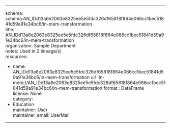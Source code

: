 


---  
schema: schema:AN_IDd13a6e2063e8325ee5e5fdc326df65818f864e066cc1bec51841d59a91e34bc6/in-mem-transformation  
title: AN_IDd13a6e2063e8325ee5e5fdc326df65818f864e066cc1bec51841d59a91e34bc6/in-mem-transformation  
organization: Sample Department  
notes: Used in 2 lineage(s)  
resources:  
  - name: AN_IDd13a6e2063e8325ee5e5fdc326df65818f864e066cc1bec51841d59a91e34bc6/in-mem-transformation 
    url: in-mem://AN_IDd13a6e2063e8325ee5e5fdc326df65818f864e066cc1bec51841d59a91e34bc6/in-mem-transformation 
    format : DataFrame  
license: None  
category:
  - Education  
maintainer: User  
maintainer_email: UserMail  
---